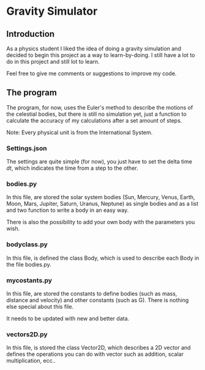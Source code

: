 # Gravity Simulator

## Introduction

As a physics student I liked the idea of doing a gravity simulation and decided to begin this project as a way to learn-by-doing. I still have a lot to do in this project and still lot to learn.

Feel free to give me comments or suggestions to improve my code.

## The program

The program, for now, uses the Euler's method to describe the motions of the celestial bodies, but there is still no simulation yet, just a function to calculate the accuracy of my calculations after a set amount of steps.

Note:
Every physical unit is from the International System.

### Settings.json

The settings are quite simple (for now), you just have to set the
delta time $dt$, which indicates the time from a step to the other.

### bodies.py

In this file, are stored the solar system bodies (Sun, Mercury, Venus, Earth, Moon, Mars, Jupiter, Saturn, Uranus, Neptune) as single bodies and as a list and two function to write a body in an easy way.

There is also the possibility to add your own body with the parameters you wish.

### bodyclass.py

In this file, is defined the class Body, which is used to describe each Body in the file bodies.py.

### mycostants.py

In this file, are stored the constants to define bodies (such as mass, distance and velocity) and other constants (such as G). There is nothing else special about this file.

It needs to be updated with new and better data.

### vectors2D.py

In this file, is stored the class Vector2D, which describes a 2D vector and defines the operations you can do with vector such as addition, scalar multiplication, ecc..
